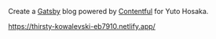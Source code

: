 Create a [Gatsby](http://gatsbyjs.com/) blog powered by [Contentful](https://www.contentful.com) for Yuto Hosaka.

https://thirsty-kowalevski-eb7910.netlify.app/

